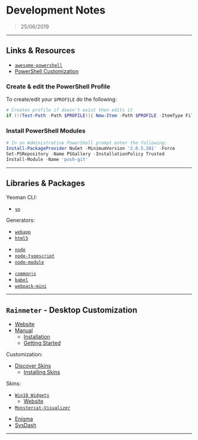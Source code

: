 # Development Notes

> 25/06/2019

---

## Links & Resources

- [`awesome-powershell`](https://github.com/janikvonrotz/awesome-powershell)
- [PowerShell Customization](https://hodgkins.io/ultimate-powershell-prompt-and-git-setup)

### Create & edit the PowerShell Profile

To create/edit your `$PROFILE` do the following:

```powershell
# Creates profile if doesn't exist then edits it
if (!(Test-Path -Path $PROFILE)){ New-Item -Path $PROFILE -ItemType File } ; ise $PROFILE
```

### Install PowerShell Modules

```powershell
# In an Administrative PowerShell prompt enter the following:
Install-PackageProvider NuGet -MinimumVersion '2.8.5.201' -Force
Set-PSRepository -Name PSGallery -InstallationPolicy Trusted
Install-Module -Name 'posh-git'
```

---

## Libraries & Packages

Yeoman CLI:

- [`yo`](https://www.npmjs.com/package/yo)

Generators:

- [`webapp`](https://www.npmjs.com/package/generator-webapp)
- [`html5`](https://www.npmjs.com/package/generator-h5bp)

[]()

- [`node`](https://www.npmjs.com/package/generator-node)
- [`node-typescript`](https://www.npmjs.com/package/generator-node-typescript)
- [`node-module`](https://www.npmjs.com/package/generator-nm)

[]()

- [`commonjs`](https://www.npmjs.com/package/generator-commonjs)
- [`babel`](https://www.npmjs.com/package/generator-babel)
- [`webpack-mini`](https://www.npmjs.com/package/generator-webpack-mini)

---

## `Rainmeter` - Desktop Customization

- [Website](https://www.rainmeter.net/)
- [Manual](https://docs.rainmeter.net/manual/)
  - [Installation](https://docs.rainmeter.net/manual/installing-rainmeter/)
  - [Getting Started](https://docs.rainmeter.net/manual/getting-started/)

Customization:

- [Discover Skins](https://www.rainmeter.net/discover/)
  - [Installing Skins](https://docs.rainmeter.net/manual/installing-skins/)

Skins:

- [`Win10 Widgets`](https://github.com/tjmarkham/win10widgets)
  - [Website](https://win10widgets.com/)
- [`Monstercat-Visualizer`](https://github.com/MarcoPixel/monstercat-visualizer)

[]()

- [Enigma](https://github.com/Kaelri/Enigma)
- [SysDash](https://github.com/marcopixel/SysDash)

---
